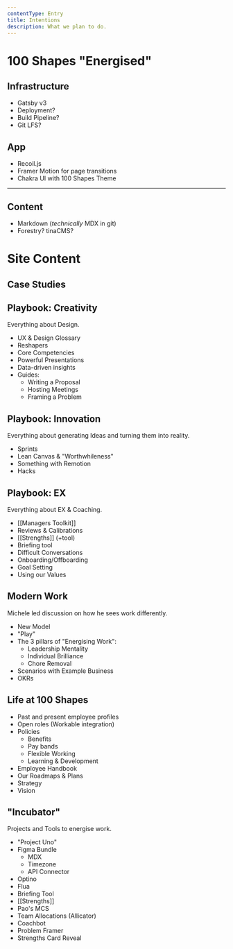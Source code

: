 ```yaml
---
contentType: Entry
title: Intentions
description: What we plan to do.
---
```


# 100 Shapes "Energised"

## Infrastructure

- Gatsby v3
- Deployment?
- Build Pipeline?
- Git LFS?

## App

- Recoil.js
- Framer Motion for page transitions
- Chakra UI with 100 Shapes Theme

---

## Content

- Markdown (_technically_ MDX in git)
- Forestry? tinaCMS?

# Site Content

## Case Studies

## Playbook: Creativity

Everything about Design.

- UX & Design Glossary
- Reshapers
- Core Competencies
- Powerful Presentations
- Data-driven insights
- Guides:
  - Writing a Proposal
  - Hosting Meetings
  - Framing a Problem

## Playbook: Innovation

Everything about generating Ideas and turning them into reality.

- Sprints
- Lean Canvas & "Worthwhileness"
- Something with Remotion
- Hacks

## Playbook: EX

Everything about EX & Coaching.

- [[Managers Toolkit]]
- Reviews & Calibrations
- [[Strengths]] (+tool)
- Briefing tool
- Difficult Conversations
- Onboarding/Offboarding
- Goal Setting
- Using our Values

## Modern Work

Michele led discussion on how he sees work differently.

- New Model
- "Play"
- The 3 pillars of "Energising Work":
  - Leadership Mentality
  - Individual Brilliance
  - Chore Removal
- Scenarios with Example Business
- OKRs

## Life at 100 Shapes

- Past and present employee profiles
- Open roles (Workable integration)
- Policies
  - Benefits
  - Pay bands
  - Flexible Working
  - Learning & Development
- Employee Handbook
- Our Roadmaps & Plans
- Strategy
- Vision

## "Incubator"

Projects and Tools to energise work.

- "Project Uno"
- Figma Bundle
  - MDX
  - Timezone
  - API Connector
- Optino
- Flua
- Briefing Tool
- [[Strengths]]
- Pao's MCS
- Team Allocations (Allicator)
- Coachbot
- Problem Framer
- Strengths Card Reveal
